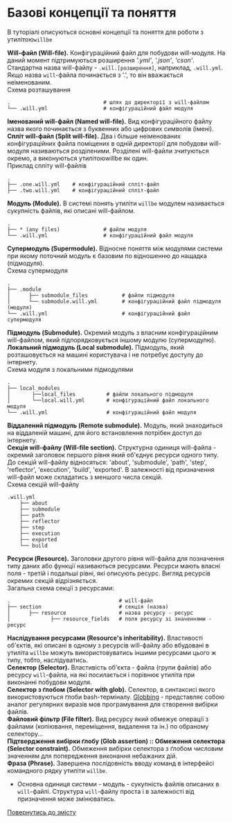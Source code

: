 # Базові концепції та поняття  

В туторіалі описуються основні концепції та поняття для роботи з утилітою`willbe`  

<a name="will-file"></a> **Will-файл (Will-file).** Конфігураційний файл для побудови will-модуля. На даний момент підтримуються розширення _'.yml'_, _'.json'_, _'cson'_. Стандартна назва will-файлу - `.will.[розширення]`, наприклад, `.will.yml`. Якщо назва `will`-файла починається з '.', то він вважається неіменованим.  
Схема розташування  

```
.                              # шлях до директорії з will-файлом
└── .will.yml                  # конфігураційний файл модуля

```

<a name="named-will-file"></a> **Іменований will-файл (Named will-file).** Вид конфігураційного файлу назва якого починається з буквенних або цифрових символів (імені).  
<a name="split-will-file"></a> **Спліт will-файл (Split will-file).**  Два і більше неіменованих конфігураційних файла поміщених в одній директорії для побудови will-модуля називаються розділеними. Розділені will-файли зчитуються окремо, а виконуються утилітоюwillbe як один.  
Приклад спліту will-файлів  

```
.
├── .one.will.yml    # конфігураційний спліт-файл  
├── .two.will.yml    # конфігураційний спліт-файл  

```  

<a name="module"></a> **Модуль (Module).** В системі понять утиліти `willbe` модулем називається сукупність файлів, які описані will-файлом.  

```
.  
├── * (any files)              # файли модуля
└── .will.yml                  # конфігураційний файл модуля

```  

<a name="supermodule"></a> **Супермодуль (Supermodule).** Відносне поняття між модулями системи при якому поточний модуль є базовим по відношенню до нащадка (підмодуля).  
Схема супермодуля

```
.
├── .module
│      ├── submodule_files           # файли підмодуля
│      └── submodule.will.yml        # конфігураційний файл підмодуля (модуля)
└── .will.yml                        # конфігураційний файл супермодуля

``` 

<a name="submodule"></a> **Підмодуль (Submodule).** Окремий модуль з власним конфігураційним will-файлом, який підпорядковується іншому модулю (супермодулю).  
<a name="local-submodule"></a> **Локальний підмодуль (Local submodule).** Підмодуль, який розташовується на машині користувача і не потребує доступу до інтернету.  
Схема модуля з локальними підмодулями  

```
.
├── local_modules
│       ├──local_files          # файли локального підмодуля
│       └──local.will.yml       # конфігураційний файл локального модуля
└── .will.yml                   # конфігураційний файл модуля

```  

<a name="remote-submodule"></a> **Віддалений підмодуль (Remote submodule).** Модуль, який знаходиться на віддаленій машині, для його встановлення потрібен доступ до інтернету.  
<a name="will-file-section"></a> **Секція will-файлу (Will-file section).** Структурна одиниця will-файла - окремий заголовок першого рівня який об'єднує ресурси одного типу. До секцій will-файлу відносяться: 'about', 'submodule', 'path', 'step', 'reflector', 'execution', 'build', 'exported'. В залежності від призначення will-файл може складатись з меншого числа секцій.  
Схема секцій will-файлу  

```
.will.yml
    ├── about
    ├── submodule
    ├── path
    ├── reflector
    ├── step
    ├── execution
    ├── exported
    └── build

``` 

<a name="resource"></a> **Ресурси (Resource).** Заголовки другого рівня will-файла для позначення типу даних або функції називаються ресурсами. Ресурси мають власні поля - третій і подальші рівні, які описують ресурс. Вигляд ресурсів окремих секцій відрізняється.  
Загальна схема секції з ресурсами:  

```
.                                   # will-файл
├── section                         # секція (назва)
│      ├── resource                 # назва ресурсу - ресурс
│             ├── resource_fields   # поля ресурсу зі значеннями - ресурс
```

<a name="resources-inheritability"></a> **Наслідування ресурсами (Resource's inheritability).** Властивості об'єктів, які описані в одному з ресурсів will-файлу або вбудовані в утиліта `willbe` можуть використовуватись іншими ресурсами цього ж типу, тобто, наслідуватись.  
<a name="selector"></a> **Селектор (Selector).** Властивість об'єкта - файла (групи файлів) або ресурсу `will`-файла, на які посилається і порівнює утиліта при виконанні побудови модуля.  
<a name="selector-with-glob"></a> **Селектор з ґлобом (Selector with glob).** Селектор, в синтаксисі якого використовуються ґлоби bash-терміналу. [Globbing](https://linuxhint.com/bash_globbing_tutorial/) - представляє собою аналог регулярних виразів мов програмування для створення вибірки файлів.  
<a name="file-filter"></a> **Файловий фільтр (File filter).** Вид ресурсу який обмежує операції з файлами (копіювання, переміщення, видалення та ін.) по обраному селектору...  
<a name="glob-assertion"></a> **Підтвердження вибірки ґлобу (Glob assertion) :: Обмеження селектора (Selector constraint).** Обмеження вибірки селектора з ґлобом числовим значенням для попередження виконання небажаних дій.    
<a name="will-phrase"></a> **Фраза (Phrase).** Завершена послідовність вводу команд в інтерфейсі командного рядку утиліти `willbe`.  



- Основна одиниця системи - модуль - сукупність файлів описаних в `will`-файлі. Структура `will`-файлу проста і в залежності від призначення може змінюватись.

[Повернутись до змісту](../README.md#manuals)
